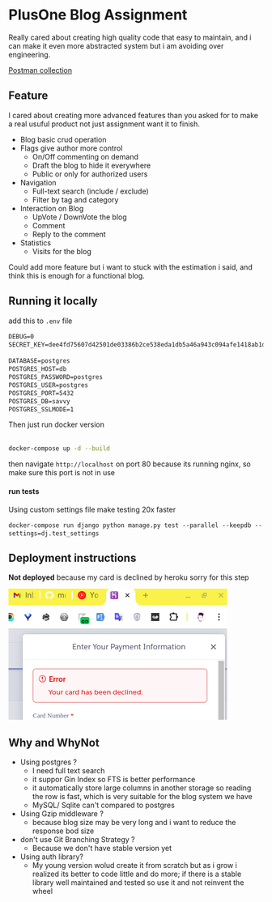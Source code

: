 # PlusOne Blog Assignment 

Really cared about creating high quality code that easy to maintain, and i can make it even more abstracted system but i am avoiding over engineering.

[Postman collection](https://app.getpostman.com/join-team?invite_code=11bf1c86f79c924135ceecca0a80f090&target_code=9aa6f2d758c5f2d090497aa48800bcc3)


## Feature

I cared about creating more advanced features than you asked for to make a real usuful product not just assignment want it to finish.

- Blog basic crud operation
- Flags give author more control
  - On/Off commenting on demand
  - Draft the blog to hide it everywhere
  - Public or only for authorized users
- Navigation
  - Full-text search (include / exclude)
  - Filter by tag and category
- Interaction on Blog
  - UpVote / DownVote the blog
  - Comment
  - Reply to the comment
- Statistics
  - Visits for the blog


Could add more feature but i want to stuck with the estimation i said, and think this is enough for a functional blog.

## Running it locally

add this to `.env` file

```
DEBUG=0
SECRET_KEY=dee4fd75607d42501de03386b2ce538eda1db5a46a943c094afe1418ab1dc706

DATABASE=postgres
POSTGRES_HOST=db
POSTGRES_PASSWORD=postgres
POSTGRES_USER=postgres
POSTGRES_PORT=5432
POSTGRES_DB=savvy
POSTGRES_SSLMODE=1
```

Then just run docker version

```sh

docker-compose up -d --build

```

then navigate `http://localhost` on port 80 because its running nginx, so make sure this port is not in use

#### run tests


Using custom settings file make testing 20x faster 

```
docker-compose run django python manage.py test --parallel --keepdb --settings=dj.test_settings
```


## Deployment instructions

**Not deployed** because my card is declined by heroku
sorry for this step

![card decline](./card.png)

## Why and WhyNot

- Using postgres ?
  - I need full text search
  - it suppor Gin Index so FTS is better performance
  - it automatically store large columns in another storage so reading the row is fast, which is very suitable for the blog system we have
  - MySQL/ Sqlite can't compared to postgres
- Using Gzip middleware ?
  - because blog size may be very long and i want to reduce the response bod size
- don't use Git Branching Strategy ?
  - Because we don't have stable version yet
- Using auth library?
  - My young version wolud create it from scratch but as i grow i realized its better to code little and do more; if there is a stable library well maintained and tested so use it and not reinvent the wheel
